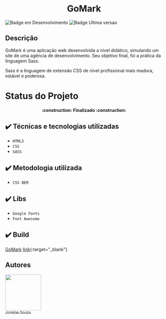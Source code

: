 <h1 align="center"> GoMark </h1>

![Badge em Desenvolvimento](http://img.shields.io/static/v1?label=STATUS&message=FINALIZADO&color=GREEN&style=for-the-badge)
![Badge Ultima versao](http://img.shields.io/static/v1?label=REALESE%20DATE&message=JUNHO%2022&color=GREEN&style=for-the-badge)

## Descrição

<p>GoMark é uma aplicação web desenvolvida a nível didático, simulando um site de uma agência de desenvolvimento. Seu objetivo final, foi a prática da linguagem Sass.</p>
<p>Sass é a linguagem de extensão CSS de nível profissional mais madura, estável e poderosa.</p>

# Status do Projeto

<h4 align="center"> 
    :construction:  Finalizado  :construction:
</h4>

## ✔️ Técnicas e tecnologias utilizadas

- `HTML5`
- `CSS`
- `SASS`

## ✔️ Metodologia utilizada

- `CSS BEM`

## ✔️ Libs

- `Google Fonts`
- `Font Awesome`


## ✔️ Build

<a href="https://project-goomark.vercel.app" target="_blank">GoMark</a>
[link](https://project-goomark.vercel.app){:target="_blank"}

## Autores

[<img src="https://avatars.githubusercontent.com/u/53580034?v=4" width=115><br><sub>Jonatas Souza</sub>](https://github.com/jotasouza)
